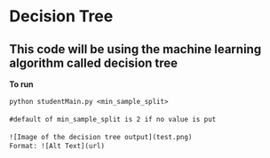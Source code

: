 Decision Tree
==============
This code will be using the machine learning algorithm called decision tree
--------------

**To run**

	python studentMain.py <min_sample_split> 

	#default of min_sample_split is 2 if no value is put

	![Image of the decision tree output](test.png)
	Format: ![Alt Text](url)
